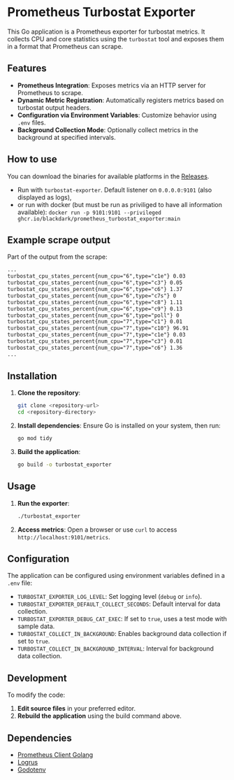 # Prometheus Turbostat Exporter

This Go application is a Prometheus exporter for turbostat metrics. 
It collects CPU and core statistics using the `turbostat` tool and exposes them in a format that Prometheus can scrape.

## Features

- **Prometheus Integration**: Exposes metrics via an HTTP server for Prometheus to scrape.
- **Dynamic Metric Registration**: Automatically registers metrics based on turbostat output headers.
- **Configuration via Environment Variables**: Customize behavior using `.env` files.
- **Background Collection Mode**: Optionally collect metrics in the background at specified intervals.

## How to use

You can download the binaries for available platforms in the [Releases](https://github.com/BlackDark/prometheus_turbostat_exporter/releases).

- Run with `turbostat-exporter`. Default listener on `0.0.0.0:9101` (also displayed as logs),
- or run with docker (but must be run as priviliged to have all information available):
  `docker run -p 9101:9101 --privileged ghcr.io/blackdark/prometheus_turbostat_exporter:main`


## Example scrape output

Part of the output from the scrape:

```txt
...
turbostat_cpu_states_percent{num_cpu="6",type="c1e"} 0.03
turbostat_cpu_states_percent{num_cpu="6",type="c3"} 0.05
turbostat_cpu_states_percent{num_cpu="6",type="c6"} 1.37
turbostat_cpu_states_percent{num_cpu="6",type="c7s"} 0
turbostat_cpu_states_percent{num_cpu="6",type="c8"} 1.11
turbostat_cpu_states_percent{num_cpu="6",type="c9"} 0.13
turbostat_cpu_states_percent{num_cpu="6",type="poll"} 0
turbostat_cpu_states_percent{num_cpu="7",type="c1"} 0.01
turbostat_cpu_states_percent{num_cpu="7",type="c10"} 96.91
turbostat_cpu_states_percent{num_cpu="7",type="c1e"} 0.03
turbostat_cpu_states_percent{num_cpu="7",type="c3"} 0.01
turbostat_cpu_states_percent{num_cpu="7",type="c6"} 1.36
...
```

## Installation

1. **Clone the repository**:
   ```bash
   git clone <repository-url>
   cd <repository-directory>
   ```

2. **Install dependencies**:
   Ensure Go is installed on your system, then run:
   ```bash
   go mod tidy
   ```

3. **Build the application**:
   ```bash
   go build -o turbostat_exporter
   ```

## Usage

1. **Run the exporter**:
   ```bash
   ./turbostat_exporter
   ```

2. **Access metrics**:
   Open a browser or use `curl` to access `http://localhost:9101/metrics`.

## Configuration

The application can be configured using environment variables defined in a `.env` file:

- `TURBOSTAT_EXPORTER_LOG_LEVEL`: Set logging level (`debug` or `info`).
- `TURBOSTAT_EXPORTER_DEFAULT_COLLECT_SECONDS`: Default interval for data collection.
- `TURBOSTAT_EXPORTER_DEBUG_CAT_EXEC`: If set to `true`, uses a test mode with sample data.
- `TURBOSTAT_COLLECT_IN_BACKGROUND`: Enables background data collection if set to `true`.
- `TURBOSTAT_COLLECT_IN_BACKGROUND_INTERVAL`: Interval for background data collection.

## Development

To modify the code:

1. **Edit source files** in your preferred editor.
2. **Rebuild the application** using the build command above.

## Dependencies

- [Prometheus Client Golang](https://github.com/prometheus/client_golang)
- [Logrus](https://github.com/sirupsen/logrus)
- [Godotenv](https://github.com/joho/godotenv)
